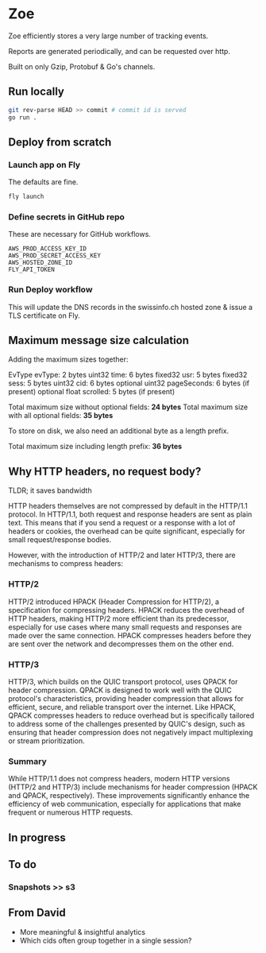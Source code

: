 # Zoe
Zoe efficiently stores a very large number of tracking events.

Reports are generated periodically, and can be requested over http.

Built on only Gzip, Protobuf & Go's channels.

## Run locally
```bash
git rev-parse HEAD >> commit # commit id is served
go run .
```

## Deploy from scratch
### Launch app on Fly
The defaults are fine.
```bash
fly launch
```
### Define secrets in GitHub repo
These are necessary for GitHub workflows.
```
AWS_PROD_ACCESS_KEY_ID
AWS_PROD_SECRET_ACCESS_KEY
AWS_HOSTED_ZONE_ID
FLY_API_TOKEN
```
### Run Deploy workflow
This will update the DNS records in the swissinfo.ch hosted zone & issue a TLS certificate on Fly.

## Maximum message size calculation
Adding the maximum sizes together:

EvType evType: 2 bytes
uint32 time: 6 bytes
fixed32 usr: 5 bytes
fixed32 sess: 5 bytes
uint32 cid: 6 bytes
optional uint32 pageSeconds: 6 bytes (if present)
optional float scrolled: 5 bytes (if present)

Total maximum size without optional fields: **24 bytes**
Total maximum size with all optional fields: **35 bytes**

To store on disk, we also need an additional byte as a length prefix.

Total maximum size including length prefix: **36 bytes**

## Why HTTP headers, no request body?
TLDR; it saves bandwidth

HTTP headers themselves are not compressed by default in the HTTP/1.1 protocol. In HTTP/1.1, both request and response headers are sent as plain text. This means that if you send a request or a response with a lot of headers or cookies, the overhead can be quite significant, especially for small request/response bodies.

However, with the introduction of HTTP/2 and later HTTP/3, there are mechanisms to compress headers:

### HTTP/2

HTTP/2 introduced HPACK (Header Compression for HTTP/2), a specification for compressing headers. HPACK reduces the overhead of HTTP headers, making HTTP/2 more efficient than its predecessor, especially for use cases where many small requests and responses are made over the same connection. HPACK compresses headers before they are sent over the network and decompresses them on the other end.

### HTTP/3

HTTP/3, which builds on the QUIC transport protocol, uses QPACK for header compression. QPACK is designed to work well with the QUIC protocol's characteristics, providing header compression that allows for efficient, secure, and reliable transport over the internet. Like HPACK, QPACK compresses headers to reduce overhead but is specifically tailored to address some of the challenges presented by QUIC's design, such as ensuring that header compression does not negatively impact multiplexing or stream prioritization.

### Summary

While HTTP/1.1 does not compress headers, modern HTTP versions (HTTP/2 and HTTP/3) include mechanisms for header compression (HPACK and QPACK, respectively). These improvements significantly enhance the efficiency of web communication, especially for applications that make frequent or numerous HTTP requests.

## In progress

## To do

### Snapshots >> s3

## From David
- More meaningful & insightful analytics
- Which cids often group together in a single session?
